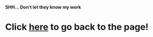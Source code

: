 **SHH... Don't let they know my work**

# Click [here](https://ericzhang456.github.io) to go back to the page!
